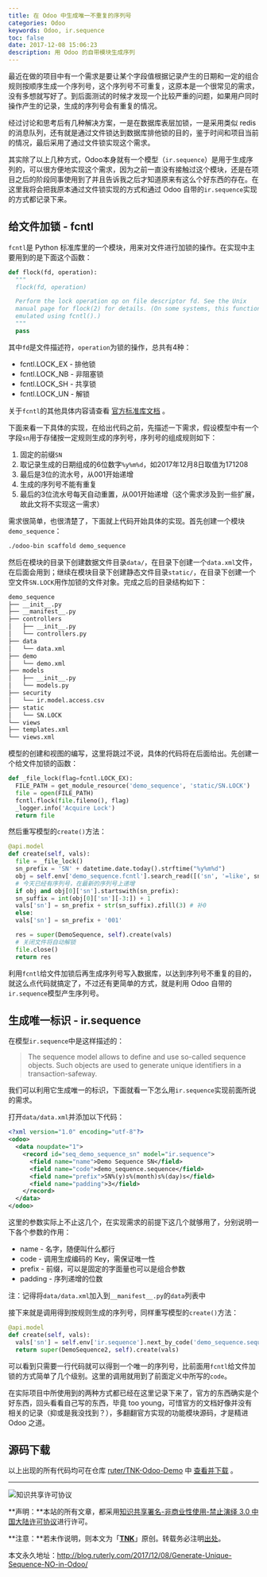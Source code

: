 ```yaml
---
title: 在 Odoo 中生成唯一不重复的序列号
categories: Odoo
keywords: Odoo, ir.sequence
toc: false
date: 2017-12-08 15:06:23
description: 用 Odoo 的自带模块生成序列
---
```


最近在做的项目中有一个需求是要让某个字段值根据记录产生的日期和一定的组合规则按顺序生成一个序列号，这个序列号不可重复，这原本是一个很常见的需求，没有多想就写好了。到后面测试的时候才发现一个比较严重的问题，如果用户同时操作产生的记录，生成的序列号会有重复的情况。

经过讨论和思考后有几种解决方案，一是在数据库表层加锁，一是采用类似 redis 的消息队列，还有就是通过文件锁达到数据库排他锁的目的，鉴于时间和项目当前的情况，最后采用了通过文件锁实现这个需求。

其实除了以上几种方式，Odoo本身就有一个模型（`ir.sequence`）是用于生成序列的，可以很方便地实现这个需求，因为之前一直没有接触过这个模块，还是在项目之后的阶段同事使用到了并且告诉我之后才知道原来有这么个好东西的存在。在这里我将会把我原本通过文件锁实现的方式和通过 Odoo 自带的`ir.sequence`实现的方式都记录下来。

## 给文件加锁 - fcntl

`fcntl`是 Python 标准库里的一个模块，用来对文件进行加锁的操作。在实现中主要用到的是下面这个函数：

```python
def flock(fd, operation):
  """
  flock(fd, operation)

  Perform the lock operation op on file descriptor fd. See the Unix 
  manual page for flock(2) for details. (On some systems, this function is
  emulated using fcntl().)
  """
  pass
```

其中`fd`是文件描述符，`operation`为锁的操作，总共有4种：

- fcntl.LOCK_EX - 排他锁
- fcntl.LOCK_NB - 非阻塞锁
- fcntl.LOCK_SH - 共享锁
- fcntl.LOCK_UN - 解锁

关于`fcntl`的其他具体内容请查看 [官方标准库文档](https://docs.python.org/2/library/fcntl.html) 。

下面来看一下具体的实现，在给出代码之前，先描述一下需求，假设模型中有一个字段`sn`用于存储按一定规则生成的序列号，序列号的组成规则如下：

1. 固定的前缀`SN`
2. 取记录生成的日期组成的6位数字`%y%m%d`，如2017年12月8日取值为171208
3. 最后是3位的流水号，从001开始递增
4. 生成的序列号不能有重复
5. 最后的3位流水号每天自动重置，从001开始递增（这个需求涉及到一些扩展，故此文将不实现这一需求）

需求很简单，也很清楚了，下面就上代码开始具体的实现。首先创建一个模块`demo_sequence`：

```bash
./odoo-bin scaffold demo_sequence
```

然后在模块的目录下创建数据文件目录`data/`，在目录下创建一个`data.xml`文件，在后面会用到；继续在模块目录下创建静态文件目录`static/`，在目录下创建一个空文件`SN.LOCK`用作加锁的文件对象。完成之后的目录结构如下：

```bash
demo_sequence
├── __init__.py
├── __manifest__.py
├── controllers
│   ├── __init__.py
│   └── controllers.py
├── data
│   └── data.xml
├── demo
│   └── demo.xml
├── models
│   ├── __init__.py
│   └── models.py
├── security
│   └── ir.model.access.csv
├── static
│   └── SN.LOCK
└── views
├── templates.xml
└── views.xml
```

模型的创建和视图的编写，这里将跳过不说，具体的代码将在后面给出。先创建一个给文件加锁的函数：

```python
def _file_lock(flag=fcntl.LOCK_EX):
  FILE_PATH = get_module_resource('demo_sequence', 'static/SN.LOCK')
  file = open(FILE_PATH)
  fcntl.flock(file.fileno(), flag)
  _logger.info('Acquire Lock')
  return file
```

然后重写模型的`create()`方法：

```python
@api.model
def create(self, vals):
  file = _file_lock()
  sn_prefix = 'SN' + datetime.date.today().strftime("%y%m%d")
  obj = self.env['demo_sequence.fcntl'].search_read([('sn', '=like', sn_prefix + '%')], limit=1, order='sn DESC')
  # 今天已经有序列号，在最新的序列号上递增
  if obj and obj[0]['sn'].startswith(sn_prefix):
  sn_suffix = int(obj[0]['sn'][-3:]) + 1
  vals['sn'] = sn_prefix + str(sn_suffix).zfill(3) # 补0
  else:
  vals['sn'] = sn_prefix + '001'

  res = super(DemoSequence, self).create(vals)
  # 关闭文件将自动解锁
  file.close()
  return res
```

利用`fcntl`给文件加锁后再生成序列号写入数据库，以达到序列号不重复的目的，就这么点代码就搞定了，不过还有更简单的方式，就是利用 Odoo 自带的`ir.sequence`模型产生序列号。

## 生成唯一标识 - ir.sequence

在模型`ir.sequence`中是这样描述的：

> The sequence model allows to define and use so-called sequence objects. Such objects are used to generate unique identifiers in a transaction-safeway.

我们可以利用它生成唯一的标识，下面就看一下怎么用`ir.sequence`实现前面所说的需求。

打开`data/data.xml`并添加以下代码：

```xml
<?xml version="1.0" encoding="utf-8"?>
<odoo>
  <data noupdate="1">
    <record id="seq_demo_sequence_sn" model="ir.sequence">
      <field name="name">Demo Sequence SN</field>
      <field name="code">demo_sequence.sequence</field>
      <field name="prefix">SN%(y)s%(month)s%(day)s</field>
      <field name="padding">3</field>
    </record>
  </data>
</odoo>
```

这里的参数实际上不止这几个，在实现需求的前提下这几个就够用了，分别说明一下各个参数的作用：

- name - 名字，随便叫什么都行
- code - 调用生成编码的 Key，需保证唯一性
- prefix - 前缀，可以是固定的字面量也可以是组合参数
- padding - 序列递增的位数

注：记得将`data/data.xml`加入到`__manifest__.py`的`data`列表中

接下来就是调用得到按规则生成的序列号，同样重写模型的`create()`方法：

```python
@api.model
def create(self, vals):
  vals['sn'] = self.env['ir.sequence'].next_by_code('demo_sequence.sequence')
  return super(DemoSequence2, self).create(vals)
```

可以看到只需要一行代码就可以得到一个唯一的序列号，比前面用`fcntl`给文件加锁的方式简单了几个级别。这里的调用就用到了前面定义中所写的`code`。

在实际项目中所使用到的两种方式都已经在这里记录下来了，官方的东西确实是个好东西，回头看看自己写的东西，毕竟 too young，可惜官方的文档好像并没有相关的记录（抑或是我没找到？），多翻翻官方实现的功能模块源码，才是精进 Odoo 之道。

## 源码下载

以上出现的所有代码均可在仓库 [ruter/TNK-Odoo-Demo](https://github.com/ruter/TNK-Odoo-Demo) 中 [查看并下载](https://github.com/ruter/TNK-Odoo-Demo/tree/10.0/demo_sequence) 。

---

![知识共享许可协议](https://i.creativecommons.org/l/by-nc-nd/3.0/cn/88x31.png)

**声明：**本站的所有文章，都采用[知识共享署名-非商业性使用-禁止演绎 3.0 中国大陆许可协议](http://creativecommons.org/licenses/by-nc-nd/3.0/cn/)进行许可。

**注意：**若未作说明，则本文为「[**TNK**](http://blog.ruterly.com/)」原创。转载务必注明[出处](http://blog.ruterly.com/2017/12/08/Generate-Unique-Sequence-NO-in-Odoo/)。

本文永久地址：http://blog.ruterly.com/2017/12/08/Generate-Unique-Sequence-NO-in-Odoo/
